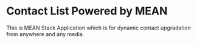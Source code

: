 # Contact List Powered by MEAN 
This is MEAN Stack Application which is for dynamic contact upgradation from anywhere and any media.
